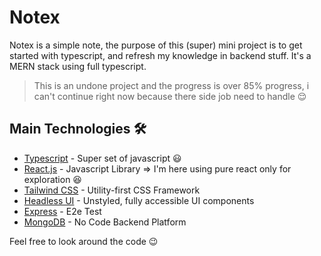 # Notex

Notex is a simple note, the purpose of this (super) mini project is to get started with typescript, and refresh my knowledge in backend stuff. It's a MERN stack using full typescript.

> This is an undone project and the progress is over 85% progress, i can't continue right now because there side job need to handle :relieved:

## Main Technologies 🛠️

- [Typescript](https://www.typescriptlang.org/) - Super set of javascript :smiley:
- [React.js](https://reactjs.org/) - Javascript Library => I'm here using pure react only for exploration :laughing:
- [Tailwind CSS](https://tailwindcss.com/) - Utility-first CSS Framework
- [Headless UI](https://headlessui.dev/) - Unstyled, fully accessible UI components
- [Express](https://expressjs.com/) - E2e Test
- [MongoDB](https://www.mongodb.com/) - No Code Backend Platform

Feel free to look around the code :wink:
